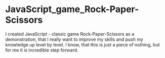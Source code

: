 # JavaScript_game_Rock-Paper-Scissors
I created JavaScript - classic game Rock-Paper-Scissors as a demonstration, that I really want to improve my skills and push my knowledge up level by level. I know, that this is just a piece of nothing, but for me it is incredible step forward. 
